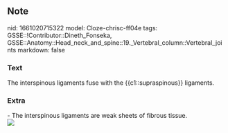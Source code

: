 ## Note
nid: 1661020715322
model: Cloze-chrisc-ff04e
tags: GSSE::!Contributor::Dineth_Fonseka, GSSE::Anatomy::Head_neck_and_spine::19._Vertebral_column::Vertebral_joints
markdown: false

### Text
<div>
  The interspinous ligaments fuse with the {{c1::supraspinous}}
  ligaments.
</div>

### Extra
<div>
  - The interspinous ligaments are weak sheets of fibrous tissue.
</div>
<div><img src=
"paste-fb20db083db0f36a000a43111abeb843481d0561.jpg"></div>
